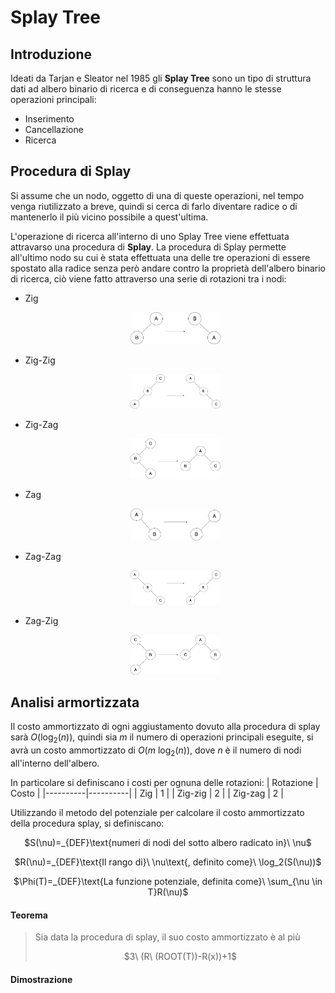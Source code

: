 # Splay Tree
## Introduzione
Ideati da Tarjan e Sleator nel 1985 gli **Splay Tree** sono un tipo di struttura dati ad albero binario di ricerca e di conseguenza hanno le stesse operazioni principali:
- Inserimento
- Cancellazione
- Ricerca

## Procedura di Splay
Si assume che un nodo, oggetto di una di queste operazioni, nel tempo venga riutilizzato a breve, quindi si cerca di farlo diventare radice o di mantenerlo il più vicino possibile a quest'ultima.

L'operazione di ricerca all'interno di uno Splay Tree viene effettuata attravarso una procedura di **Splay**.
La procedura di Splay permette all'ultimo nodo su cui è stata effettuata una delle tre operazioni di essere spostato alla radice senza però andare contro la proprietà dell'albero binario di ricerca, ciò viene fatto attraverso una serie di rotazioni tra i nodi:
- Zig<br> <p align="center"> <img src="Image/Zig.png" alt="Zig operation" width="30%" height="30%"/> </p>
- Zig-Zig<br> <p align="center"> <img src="Image/Zig-zig.png" alt="Zig-zig operation" width="30%" height="30%"/> </p>
- Zig-Zag<br> <p align="center"> <img src="Image/Zig-zag.png" alt="Zig-zag operation" width="30%" height="30%"/> </p>
- Zag<br> <p align="center"> <img src="Image/Zag.png" alt="Zag operation" width="30%" height="30%"/> </p>
- Zag-Zag<br> <p align="center"> <img src="Image/Zag-zag.png" alt="Zag-zag operation" width="30%" height="30%"/> </p>
- Zag-Zig<br> <p align="center"> <img src="Image/Zag-zig.png" alt="Zag-zig operation" width="30%" height="30%"/> </p>

## Analisi armortizzata
Il costo ammortizzato di ogni aggiustamento dovuto alla procedura di splay sarà $O(\log_2(n))$, quindi sia $m$ il numero di operazioni principali eseguite, si avrà un costo ammortizzato di $O(m\ \log_2(n))$, dove $n$ è il numero di nodi all'interno dell'albero.

In particolare si definiscano i costi per ognuna delle rotazioni:
| Rotazione | Costo |
|----------|----------|
| Zig | 1 |
| Zig-zig | 2 |
| Zig-zag | 2 |

Utilizzando il metodo del potenziale per calcolare il costo ammortizzato della procedura splay, si definiscano:

<p align=center>$S(\nu)=_{DEF}\text{numeri di nodi del sotto albero radicato in}\ \nu$</p>
<p align=center>$R(\nu)=_{DEF}\text{Il rango di}\ \nu\text{, definito come}\ \log_2(S(\nu))$</p>
<p align=center>$\Phi(T)=_{DEF}\text{La funzione potenziale, definita come}\ \sum_{\nu \in T}R(\nu)$</p>

#### Teorema
> Sia data la procedura di splay, il suo costo ammortizzato è al più
> <p align="center">$3\ (R\ (ROOT(T))-R(x))+1$</p>

#### Dimostrazione
